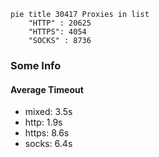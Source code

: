 
```mermaid
pie title 30417 Proxies in list
    "HTTP" : 20625
    "HTTPS": 4054
    "SOCKS" : 8736
```

### Some Info
#### Average Timeout

- mixed: 3.5s
- http: 1.9s
- https: 8.6s
- socks: 6.4s